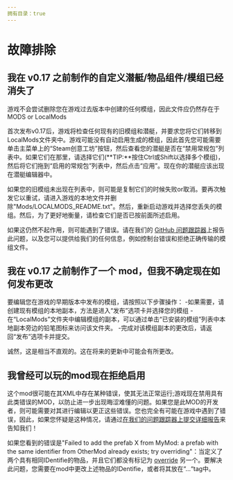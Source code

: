 ```yaml
---
拥有目录：true
---
```

# 故障排除
## 我在 v0.17 之前制作的自定义潜艇/物品组件/模组已经消失了
游戏不会尝试删除您在游戏过去版本中创建的任何模组，因此文件应仍然存在于MODS or LocalMods

首次发布v0.17后，游戏将检查任何现有的旧模组和潜艇，并要求您将它们转移到LocalMods文件夹中。游戏可能没有自动启用生成的模组，因此首先您可能需要单击主菜单上的“Steam创意工坊”按钮，然后查看您的潜艇是否在“禁用常规包”列表中。如果它们在那里，请选择它们(**TIP:**按住Ctrl或Shift以选择多个模组)，然后将它们拖到“启用的常规包”列表中，然后点击“应用”。现在你的潜艇应该出现在潜艇编辑器中。

如果您的旧模组未出现在列表中，则可能是复制它们的时候失败or取消。要再次触发它以重试，请进入游戏的本地文件并删除"Mods/LOCALMODS_README.txt"。然后，重新启动游戏并选择您丢失的模组。然后，为了更好地衡量，请检查它们是否已按前面所述启用。

如果这仍然不起作用，则可能遇到了错误。请在我们的 [GitHub 问题跟踪器](https://github.com/Regalis11/Barotrauma/issues)上报告此问题，以及您可以提供给我们的任何信息，例如控制台错误和拒绝正确传输的模组文件。

## 我在 v0.17 之前制作了一个 mod，但我不确定现在如何发布更改
要编辑您在游戏的早期版本中发布的模组，请按照以下步骤操作：
-如果需要，请创建现有模组的本地副本，方法是进入“发布”选项卡并选择您的模组
-在“LocalMods”文件夹中编辑模组的副本，可以通过单击“已安装的模组”列表中本地副本旁边的铅笔图标来访问该文件夹。
-完成对该模组副本的更改后，请返回“发布”选项卡并提交。

诚然，这是相当不直观的。这在将来的更新中可能会有所更改。

## 我曾经可以玩的mod现在拒绝启用
这个mod很可能在其XML中存在某种错误，使其无法正常运行;游戏现在禁用具有此类错误的MOD，以防止进一步出现晦涩难懂的问题。如果您是此MOD的开发者，则可能需要对其进行编辑以更正这些错误。您也完全有可能在游戏中遇到了错误，因此，如果您怀疑是这种情况，请通过[在我们的问题跟踪器上提交详细报告](https://github.com/Regalis11/Barotrauma/issues)来告知我们！

如果您看到的错误是"Failed to add the prefab X from MyMod: a prefab with the same identifier from OtherMod already exists; try overriding"：当定义了两个具有相同IDentifie的物品，并且它们都没有标记为 [override](../Intro/Overrides.md) 另一个。要解决此问题，您需要在mod中更改上述物品的IDentifie，或者将其放在“<override>...</override>“tag中。
